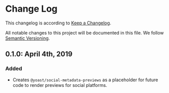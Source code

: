 # Change Log

This changelog is according to [Keep a Changelog](http://keepachangelog.com).

All notable changes to this project will be documented in this file.
We follow [Semantic Versioning](http://semver.org/).

## 0.1.0: April 4th, 2019


### Added

* Creates `@yoast/social-metadata-previews` as a placeholder for future code to render previews for social platforms. 
